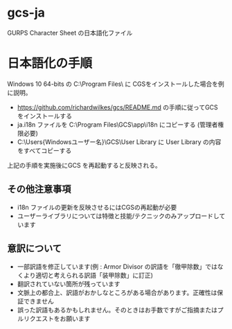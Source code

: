 # gcs-ja
GURPS Character Sheet の日本語化ファイル


# 日本語化の手順

Windows 10 64-bits の C:\Program Files\ に CGSをインストールした場合を例に説明。

- https://github.com/richardwilkes/gcs/README.md の手順に従ってGCS をインストールする
- ja.i18n ファイルを C:\Program Files\GCS\app\i18n にコピーする (管理者権限必要)
- C:\Users\{Windowsユーザー名}\GCS\User Library に User Library の内容をすべてコピーする

上記の手順を実施後にGCS を再起動すると反映される。

## その他注意事項

- i18n ファイルの更新を反映させるにはCGSの再起動が必要
- ユーザーライブラリについては特徴と技能/テクニックのみアップロードしています

## 意訳について

- 一部訳語を修正しています(例 : Armor Divisor の訳語を「徹甲除数」ではなくより適切と考えられる訳語「装甲除数」に訂正)
- 翻訳されていない箇所が残っています
- 文脈上の都合上、訳語がおかしなところがある場合があります。正確性は保証できません
- 誤った訳語もあるかもしれません。そのときはお手数ですがご指摘またはプルリクエストをお願います
